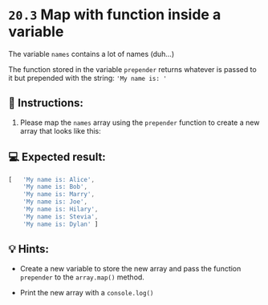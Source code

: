 # `20.3` Map with function inside a variable

The variable `names` contains a lot of names (duh...)

The function stored in the variable `prepender` returns whatever is passed to it but prepended with the string: `'My name is: '`

## 📝 Instructions:

1. Please map the `names` array using the `prepender` function to create a new array that looks like this:

## 💻 Expected result:

```js
[   'My name is: Alice',
    'My name is: Bob',
    'My name is: Marry',
    'My name is: Joe',
    'My name is: Hilary',
    'My name is: Stevia',
    'My name is: Dylan' ]
```


## 💡 Hints:

+ Create a new variable to store the new array and pass the function `prepender` to the `array.map()` method.

+ Print the new array with a `console.log()`
